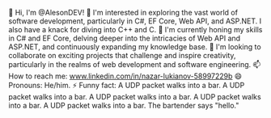 👋 Hi, I'm @AlesonDEV!
👀 I'm interested in exploring the vast world of software development, particularly in C#, EF Core, Web API, and ASP.NET. I also have a knack for diving into C++ and C.
🌱 I'm currently honing my skills in C# and EF Core, delving deeper into the intricacies of Web API and ASP.NET, and continuously expanding my knowledge base.
💞️ I'm looking to collaborate on exciting projects that challenge and inspire creativity, particularly in the realms of web development and software engineering.
📫 How to reach me: www.linkedin.com/in/nazar-lukianov-58997229b
😄 Pronouns: He/him.
⚡ Funny fact: A UDP packet walks into a bar. A UDP packet walks into a bar. A UDP packet walks into a bar. A UDP packet walks into a bar. A UDP packet walks into a bar. The bartender says "hello."

<!---
AlesonDEV/AlesonDEV is a ✨ special ✨ repository because its `README.md` (this file) appears on your GitHub profile.
You can click the Preview link to take a look at your changes.
--->
